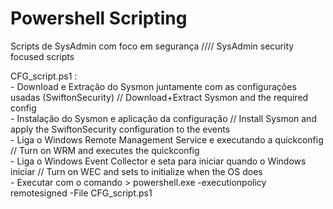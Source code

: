 # Powershell Scripting

Scripts de SysAdmin com foco em segurança //// SysAdmin security focused scripts 


CFG_script.ps1 :  
                 - Download e Extração do Sysmon juntamente com as configurações usadas (SwiftonSecurity) // Download+Extract Sysmon and the required config  
                 - Instalação do Sysmon e aplicação da configuração // Install Sysmon and apply the SwiftonSecurity configuration to the events  
                 - Liga o Windows Remote Management Service e executando a quickconfig // Turn on WRM and executes the quickconfig  
                 - Liga o Windows Event Collector e seta para iniciar quando o Windows iniciar  // Turn on WEC and sets to initialize when the OS does  
                 - Executar com o comando > powershell.exe -executionpolicy remotesigned -File CFG_script.ps1
